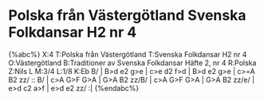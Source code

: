 # Polska från Västergötland Svenska Folkdansar H2 nr 4

{%abc%}
X:4
T:Polska från Västergötland
T:Svenska Folkdansar H2 nr 4
O:Västergötland
B:Traditioner av Svenska Folkdansar Häfte 2, nr 4
R:Polska
Z:Nils L
M:3/4
L:1/8
K:Eb
B/ | B>d e2 g>e | c>e d2 f>d | B>d e2 g>e | c>=A B2 zz/ ::
B/ | c>A G>F G>A | G>A B2 zz/B/ | c>A G>F G>A | G>A B2 zz/e/ |
e>d c2 a>f | e>d e2 zz/ :|
{%endabc%}
